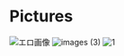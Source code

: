 # Pictures
![エロ画像](https://user-images.githubusercontent.com/72134540/119667719-819c0600-be71-11eb-8232-b3abac4a8ef8.png)
![images (3)](https://user-images.githubusercontent.com/72134540/119669707-38e54c80-be73-11eb-803c-1e628a7dbd8b.jpg)
![1](https://user-images.githubusercontent.com/72134540/119669937-6f22cc00-be73-11eb-9d57-3e3ddde2c3cc.gif)
